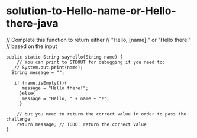# solution-to-Hello-name-or-Hello-there-java

// Complete this function to return either
// "Hello, [name]!" or "Hello there!"
// based on the input
    
    public static String sayHello(String name) {
        // You can print to STDOUT for debugging if you need to:
       // System.out.print(name);
      String message = "";
      
       if (name.isEmpty()){
          message = "Hello there!";
         }else{
          message = "Hello, " + name + "!";
         }
        
        // but you need to return the correct value in order to pass the challenge
        return message; // TODO: return the correct value
    }
